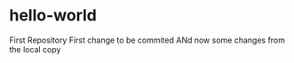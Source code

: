 # hello-world
First Repository
First change to be commited
ANd now some changes from the local copy
